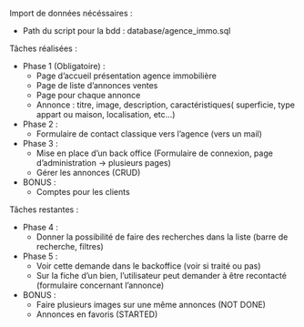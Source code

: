 Import de données nécéssaires :
  - Path du script pour la bdd : database/agence_immo.sql


Tâches réalisées :
  - Phase 1 (Obligatoire) :
    - Page d’accueil présentation agence immobilière
    - Page de liste d’annonces ventes
    - Page pour chaque annonce
    - Annonce : titre, image, description, caractéristiques( superficie, type appart ou maison, localisation, etc…)
  - Phase 2 :
    - Formulaire de contact classique vers l’agence (vers un mail)
  - Phase 3 : 
    - Mise en place d’un back office (Formulaire de connexion, page d’administration -> plusieurs pages)
    - Gérer les annonces (CRUD)
  - BONUS :
    - Comptes pour les clients
    


Tâches restantes :
  - Phase 4 : 
    - Donner la possibilité de faire des recherches dans la liste (barre de recherche, filtres)
  - Phase 5 : 
    - Voir cette demande dans le backoffice (voir si traité ou pas)
    - Sur la fiche d’un bien, l’utilisateur peut demander à être recontacté (formulaire concernant l’annonce)
  - BONUS :
    - Faire plusieurs images sur une même annonces (NOT DONE)
    - Annonces en favoris (STARTED)
